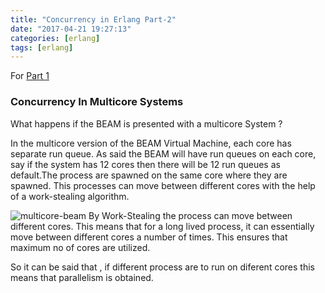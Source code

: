 ```yaml
---
title: "Concurrency in Erlang Part-2"
date: "2017-04-21 19:27:13"
categories: [erlang]
tags: [erlang]
---
```


For [Part 1][part-one-concurrency-in-erlang]

<h3>Concurrency In Multicore Systems</h3>

 What happens if the  BEAM is presented with a multicore System ?
 
In the multicore version of the BEAM Virtual Machine, each core has separate run queue. As said the BEAM will have run queues on each core, say if the system has 12 cores then there will be 12 run queues as default.The process are spawned on the same core where they are spawned. This processes can move between different cores with the help of a work-stealing algorithm.

![multicore-beam]({{site.url}}/assets/multicore-BEAM.jpg)
By Work-Stealing the process can move between different cores. This means that for a long lived process, it can essentially move between different cores a number of times. This ensures that maximum no of cores are utilized.

So it can be said that , if different process are to run on diferent cores this means that parallelism is obtained. 


[part-one-concurrency-in-erlang]: https://nitkna.github.io/2017/concurrency-in-erlang/
